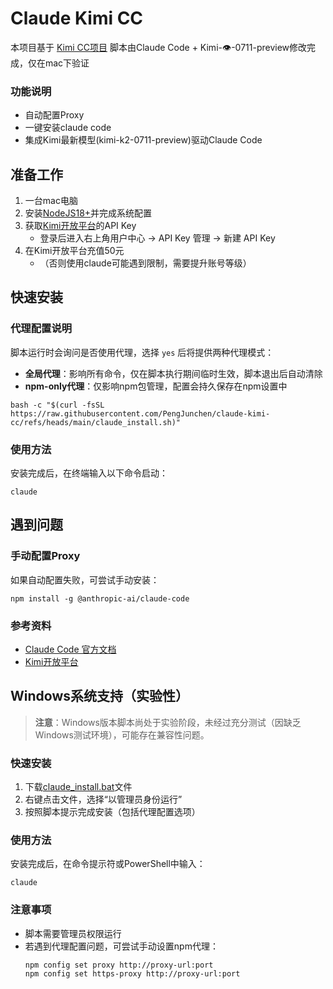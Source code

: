 # Claude Kimi CC

本项目基于 [Kimi CC项目](https://github.com/LLM-Red-Team/kimi-cc) 
脚本由Claude Code + Kimi-👁-0711-preview修改完成，仅在mac下验证

### 功能说明
- 自动配置Proxy
- 一键安装claude code
- 集成Kimi最新模型(kimi-k2-0711-preview)驱动Claude Code

## 准备工作
1. 一台mac电脑
2. 安装[NodeJS18+](https://nodejs.org/en/download)并完成系统配置
3. 获取[Kimi开放平台](https://platform.moonshot.cn/)的API Key
   - 登录后进入右上角用户中心 -> API Key 管理 -> 新建 API Key
4. 在Kimi开放平台充值50元
   - （否则使用claude可能遇到限制，需要提升账号等级）

## 快速安装

### 代理配置说明
脚本运行时会询问是否使用代理，选择 `yes` 后将提供两种代理模式：
- **全局代理**：影响所有命令，仅在脚本执行期间临时生效，脚本退出后自动清除
- **npm-only代理**：仅影响npm包管理，配置会持久保存在npm设置中

```shell
bash -c "$(curl -fsSL https://raw.githubusercontent.com/PengJunchen/claude-kimi-cc/refs/heads/main/claude_install.sh)"
```

### 使用方法
安装完成后，在终端输入以下命令启动：
```shell
claude
```

## 遇到问题
### 手动配置Proxy
如果自动配置失败，可尝试手动安装：
```shell
npm install -g @anthropic-ai/claude-code
```

### 参考资料
- [Claude Code 官方文档](https://www.anthropic.com/claude-code)
- [Kimi开放平台](https://platform.moonshot.cn/)

## Windows系统支持（实验性）

> **注意**：Windows版本脚本尚处于实验阶段，未经过充分测试（因缺乏Windows测试环境），可能存在兼容性问题。

### 快速安装
1. 下载[claude_install.bat](https://raw.githubusercontent.com/PengJunchen/claude-kimi-cc/refs/heads/main/claude_install.bat)文件
2. 右键点击文件，选择“以管理员身份运行”
3. 按照脚本提示完成安装（包括代理配置选项）

### 使用方法
安装完成后，在命令提示符或PowerShell中输入：
```shell
claude
```

### 注意事项
- 脚本需要管理员权限运行
- 若遇到代理配置问题，可尝试手动设置npm代理：
  ```shell
  npm config set proxy http://proxy-url:port
  npm config set https-proxy http://proxy-url:port
  ```
